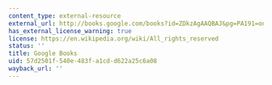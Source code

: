 ```yaml
---
content_type: external-resource
external_url: http://books.google.com/books?id=ZDkzAgAAQBAJ&pg=PA191=onepage
has_external_license_warning: true
license: https://en.wikipedia.org/wiki/All_rights_reserved
status: ''
title: Google Books
uid: 57d2501f-540e-483f-a1cd-d622a25c6a08
wayback_url: ''
---
```


